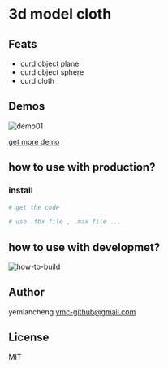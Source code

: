 # 3d model cloth

## Feats

- curd object plane
- curd object sphere
- curd cloth

## Demos

![demo01](./screenshot/demo.jpg)

[get more demo](./note/demo-more.jpg)
## how to use with production?

### install
```sh
# get the code

# use .fbx file , .max file ...

```

## how to use with developmet?

![how-to-build](./screenshot/how-to-build.gif)

## Author

yemiancheng <ymc-github@gmail.com>

## License

MIT
